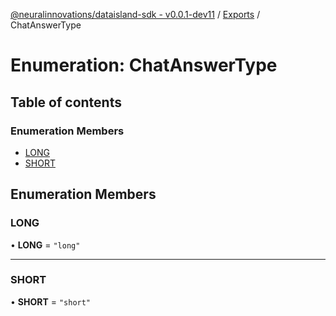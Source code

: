 [@neuralinnovations/dataisland-sdk - v0.0.1-dev11](../../README.md) / [Exports](../modules.md) / ChatAnswerType

# Enumeration: ChatAnswerType

## Table of contents

### Enumeration Members

- [LONG](ChatAnswerType.md#long)
- [SHORT](ChatAnswerType.md#short)

## Enumeration Members

### LONG

• **LONG** = ``"long"``

___

### SHORT

• **SHORT** = ``"short"``
